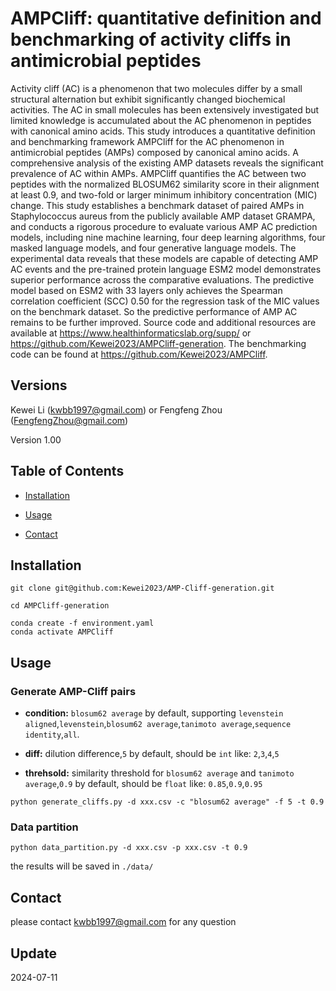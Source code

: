 # AMPCliff: quantitative definition and benchmarking of activity cliffs in antimicrobial peptides

Activity cliff (AC) is a phenomenon that two molecules differ by a small structural alternation but exhibit significantly changed biochemical activities. The AC in small molecules has been extensively investigated but limited knowledge is accumulated about the AC phenomenon in peptides with canonical amino acids. This study introduces a quantitative definition and benchmarking framework AMPCliff for the AC phenomenon in antimicrobial peptides (AMPs) composed by canonical amino acids. A comprehensive analysis of the existing AMP datasets reveals the significant prevalence of AC within AMPs. AMPCliff quantifies the AC between two peptides with the normalized BLOSUM62 similarity score in their alignment at least 0.9, and two-fold or larger minimum inhibitory concentration (MIC) change. This study establishes a benchmark dataset of paired AMPs in Staphylococcus aureus from the publicly available AMP dataset GRAMPA, and conducts a rigorous procedure to evaluate various AMP AC prediction models, including nine machine learning, four deep learning algorithms, four masked language models, and four generative language models. The experimental data reveals that these models are capable of detecting AMP AC events and the pre-trained protein language ESM2 model demonstrates superior performance across the comparative evaluations. The predictive model based on ESM2 with 33 layers only achieves the Spearman correlation coefficient (SCC) 0.50 for the regression task of the MIC values on the benchmark dataset. So the predictive performance of AMP AC remains to be further improved. Source code and additional resources are available at https://www.healthinformaticslab.org/supp/ or https://github.com/Kewei2023/AMPCliff-generation. The benchmarking code can be found at https://github.com/Kewei2023/AMPCliff.


## Versions

Kewei Li (kwbb1997@gmail.com) or Fengfeng Zhou (FengfengZhou@gmail.com)

Version 1.00


## Table of Contents

- [Installation](#installation)
- [Usage](#usage)

- [Contact](#contact)

## Installation

```
git clone git@github.com:Kewei2023/AMP-Cliff-generation.git

cd AMPCliff-generation

conda create -f environment.yaml
conda activate AMPCliff
```

## Usage
### Generate AMP-Cliff pairs
- **condition:** `blosum62 average` by default, supporting `levenstein aligned`,`levenstein`,`blosum62 average`,`tanimoto average`,`sequence identity`,`all`.


- **diff:** dilution difference,`5` by default, should be `int` like: `2`,`3`,`4`,`5`

- **threhsold:** similarity threshold for `blosum62 average` and `tanimoto average`,`0.9` by default, should be `float` like: `0.85`,`0.9`,`0.95`
```
python generate_cliffs.py -d xxx.csv -c "blosum62 average" -f 5 -t 0.9
```


### Data partition

```
python data_partition.py -d xxx.csv -p xxx.csv -t 0.9
```

the results will be saved in `./data/`

## Contact 
please contact kwbb1997@gmail.com for any question

## Update

2024-07-11

